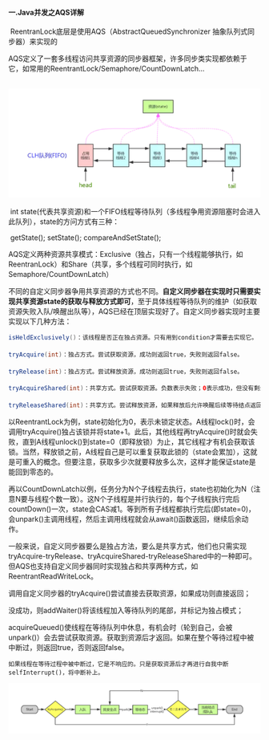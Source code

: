 #### 一.Java并发之AQS详解

​	ReentranLock底层是使用AQS（AbstractQueuedSynchronizer 抽象队列式同步器）来实现的

​	AQS定义了一套多线程访问共享资源的同步器框架，许多同步类实现都依赖于它，如常用的ReentrantLock/Semaphore/CountDownLatch...

​	![image-20200224115433853](%E4%B8%80.Java%E5%B9%B6%E5%8F%91%E4%B9%8BAQS%E8%AF%A6%E8%A7%A3.assets/image-20200224115433853.png)

​	int state(代表共享资源)和一个FIFO线程等待队列（多线程争用资源阻塞时会进入此队列），state的方问方式有三种：

​	getState();	setState();	compareAndSetState();

​	AQS定义两种资源共享模式：Exclusive（独占，只有一个线程能够执行，如ReentranLock）和Share（共享，多个线程可同时执行，如Semaphore/CountDownLatch）

​	不同的自定义同步器争用共享资源的方式也不同。**自定义同步器在实现时只需要实现共享资源state的获取与释放方式即可**，至于具体线程等待队列的维护（如获取资源失败入队/唤醒出队等），AQS已经在顶层实现好了。自定义同步器实现时主要实现以下几种方法：

```java
isHeldExclusively()：该线程是否正在独占资源。只有用到condition才需要去实现它。

tryAcquire(int)：独占方式。尝试获取资源，成功则返回true，失败则返回false。

tryRelease(int)：独占方式。尝试释放资源，成功则返回true，失败则返回false。

tryAcquireShared(int)：共享方式。尝试获取资源。负数表示失败；0表示成功，但没有剩余可用资源；正数表示成功，且有剩余资源。

tryReleaseShared(int)：共享方式。尝试释放资源，如果释放后允许唤醒后续等待结点返回true，否则返回false。
```

​	以ReentrantLock为例，state初始化为0，表示未锁定状态。A线程lock()时，会调用tryAcquire()独占该锁并将state+1。此后，其他线程再tryAcquire()时就会失败，直到A线程unlock()到state=0（即释放锁）为止，其它线程才有机会获取该锁。当然，释放锁之前，A线程自己是可以重复获取此锁的（state会累加），这就是可重入的概念。但要注意，获取多少次就要释放多么次，这样才能保证state是能回到零态的。

​	再以CountDownLatch以例，任务分为N个子线程去执行，state也初始化为N（注意N要与线程个数一致）。这N个子线程是并行执行的，每个子线程执行完后countDown()一次，state会CAS减1。等到所有子线程都执行完后(即state=0)，会unpark()主调用线程，然后主调用线程就会从await()函数返回，继续后余动作。

​	一般来说，自定义同步器要么是独占方法，要么是共享方式，他们也只需实现tryAcquire-tryRelease、tryAcquireShared-tryReleaseShared中的一种即可。但AQS也支持自定义同步器同时实现独占和共享两种方式，如ReentrantReadWriteLock。



​	调用自定义同步器的tryAcquire()尝试直接去获取资源，如果成功则直接返回；  

​	没成功，则addWaiter()将该线程加入等待队列的尾部，并标记为独占模式； 

​	acquireQueued()使线程在等待队列中休息，有机会时（轮到自己，会被unpark()）会去尝试获取资源。获取到资源后才返回。如果在整个等待过程中被中断过，则返回true，否则返回false。

 	如果线程在等待过程中被中断过，它是不响应的。只是获取资源后才再进行自我中断selfInterrupt()，将中断补上。

![image-20200224152239815](%E4%B8%80.Java%E5%B9%B6%E5%8F%91%E4%B9%8BAQS%E8%AF%A6%E8%A7%A3.assets/image-20200224152239815.png)

